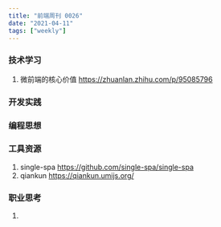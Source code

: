 ```yaml
---
title: "前端周刊 0026"
date: "2021-04-11"
tags: ["weekly"]
---
```


### 技术学习
1. 微前端的核心价值 https://zhuanlan.zhihu.com/p/95085796

### 开发实践

### 编程思想

### 工具资源
1. single-spa https://github.com/single-spa/single-spa
2. qiankun https://qiankun.umijs.org/
### 职业思考
1. 


